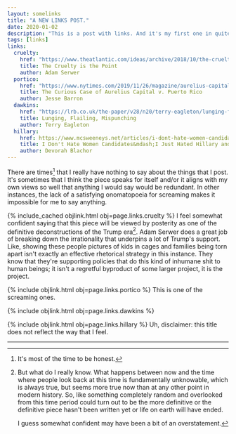 ```yaml
---
layout: somelinks
title: "A NEW LINKS POST."
date: 2020-01-02
description: "This is a post with links. And it's my first one in quite a while."
tags: [links]
links:
  cruelty:
    href: "https://www.theatlantic.com/ideas/archive/2018/10/the-cruelty-is-the-point/572104/"
    title: The Cruelty is the Point
    author: Adam Serwer
  portico:
    href: "https://www.nytimes.com/2019/11/26/magazine/aurelius-capital-v-puerto-rico.html"
    title: The Curious Case of Aurelius Capital v. Puerto Rico
    author: Jesse Barron
  dawkins:
    href: "https://lrb.co.uk/the-paper/v28/n20/terry-eagleton/lunging-flailing-mispunching"
    title: Lunging, Flailing, Mispunching
    author: Terry Eagleton
  hillary:
    href: https://www.mcsweeneys.net/articles/i-dont-hate-women-candidates-i-just-hated-hillary-and-coincidentally-im-starting-to-hate-elizabeth-warren
    title: I Don't Hate Women Candidates&mdash;I Just Hated Hillary and Coincidentally I'm Starting to Hate Elizabeth Warren
    author: Devorah Blachor
---
```


There are times[^1] that I really have nothing to say about the things that I post.
It's sometimes that I think the piece speaks for itself and/or it aligns with my own views so well that anything I would say would be redundant.
In other instances, the lack of a satisfying onomatopoeia for screaming makes it impossible for me to say anything.

{% include_cached objlink.html obj=page.links.cruelty %}
I feel somewhat confident saying that this piece will be viewed by posterity as one of the definitive deconstructions of the Trump era[^2].
Adam Serwer does a great job of breaking down the irrationality that underpins a lot of Trump's support.
Like, showing these people pictures of kids in cages and families being torn apart isn't exactly an effective rhetorical strategy in this instance.
They know that they're supporting policies that do this kind of inhumane shit to human beings; it isn't a regretful byproduct of some larger project, it is the project.

{% include objlink.html obj=page.links.portico %}
This is one of the screaming ones.

{% include objlink.html obj=page.links.dawkins %}

{% include objlink.html obj=page.links.hillary %}
Uh, disclaimer: this title does not reflect the way that I feel.


<hr class="footsep" />

[^1]: It's most of the time to be honest.

[^2]: But what do I really know.
      What happens between now and the time where people look back at this time is fundamentally unknowable, which is always true, but seems more true now than at any other point in modern history.
      So, like something completely random and overlooked from this time period could turn out to be the more definitive or the definitive piece hasn't been written yet or life on earth will have ended.

      I guess somewhat confident may have been a bit of an overstatement.

